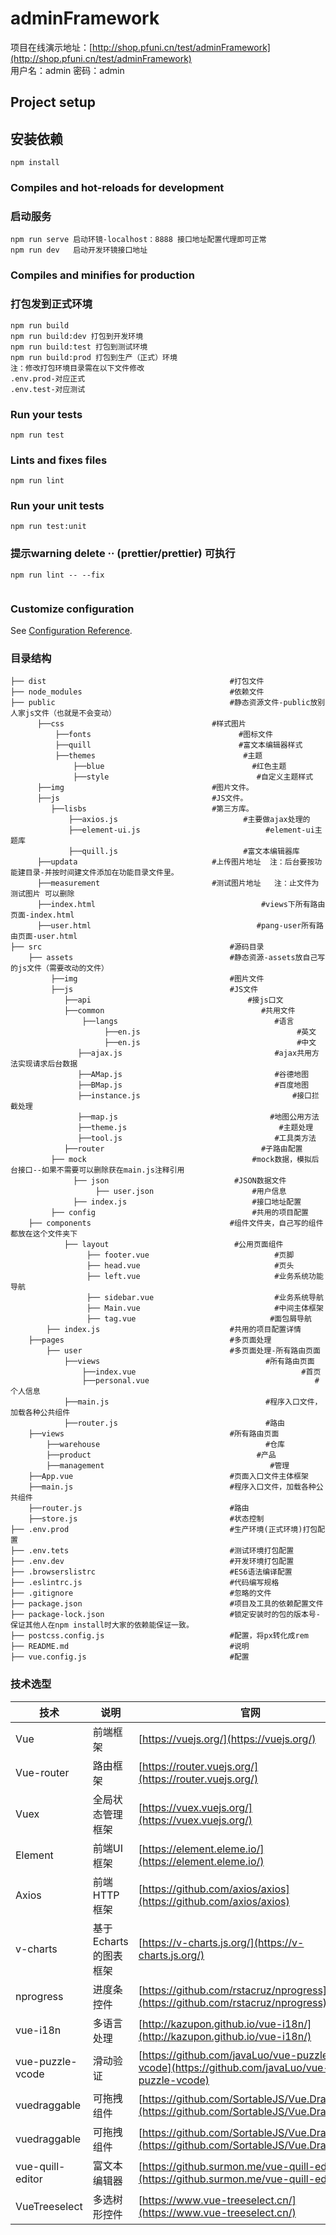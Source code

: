 # adminFramework

项目在线演示地址：[http://shop.pfuni.cn/test/adminFramework](http://shop.pfuni.cn/test/adminFramework)  
用户名：admin
密码：admin

## Project setup
## 安装依赖
```
npm install
```

### Compiles and hot-reloads for development
### 启动服务
```
npm run serve 启动环镜-localhost：8888 接口地址配置代理即可正常
npm run dev   启动开发环镜接口地址
```

### Compiles and minifies for production
### 打包发到正式环境
```
npm run build
npm run build:dev 打包到开发环境
npm run build:test 打包到测试环境
npm run build:prod 打包到生产（正式）环境
注：修改打包环境目录需在以下文件修改
.env.prod-对应正式
.env.test-对应测试
```

### Run your tests
```
npm run test
```

### Lints and fixes files
```
npm run lint
```

### Run your unit tests
```
npm run test:unit
```

### 提示warning delete ·· (prettier/prettier) 可执行
```
npm run lint -- --fix
 
```
### Customize configuration
See [Configuration Reference](https://cli.vuejs.org/config/).

### 目录结构

```
├── dist                                         #打包文件
├── node_modules                                 #依赖文件
├── public                                       #静态资源文件-public放别人家js文件（也就是不会变动）
      ├──css                                 #样式图片
          ├──fonts                                 #图标文件
          ├──quill                                 #富文本编辑器样式
          ├──themes                                 #主题
              ├──blue                                 #红色主题
              ├──style                                 #自定义主题样式    
      ├──img                                 #图片文件。  
      ├──js                                  #JS文件。
         ├──lisbs                            #第三方库。
             ├──axios.js                            #主要做ajax处理的
             ├──element-ui.js                            #element-ui主题库
             ├──quill.js                            #富文本编辑器库
      ├──updata                              #上传图片地址  注：后台要按功能建目录-并按时间建文件添加在功能目录文件里。    
      ├──measurement                         #测试图片地址   注：止文件为测试图片 可以删除    
      ├──index.html                                     #views下所有路由页面-index.html
      ├──user.html                                     #pang-user所有路由页面-user.html		       
├── src                                          #源码目录
    ├── assets                                   #静态资源-assets放自己写的js文件（需要改动的文件）
         ├──img                                  #图片文件  
         ├──js                                   #JS文件 
            ├──api                                   #接js口文
            ├──common                                   #共用文件
                ├──langs                                   #语言  
                     ├──en.js                                   #英文   
                     ├──en.js                                   #中文 
               ├──ajax.js                                  #ajax共用方法实现请求后台数据 
               ├──AMap.js                                  #谷德地图  
               ├──BMap.js                                  #百度地图  
               ├──instance.js                                  #接口拦截处理   
               ├──map.js                                  #地图公用方法  
               ├──theme.js                                  #主题处理  
               ├──tool.js                                  #工具类方法   
            ├──router                                   #子路由配置  
         ├── mock                                     #mock数据，模拟后台接口--如果不需要可以删除获在main.js注释引用
              ├── json                            #JSON数据文件
                   ├── user.json                      #用户信息
              ├── index.js                            #接口地址配置 
         ├── config                                   #共用的项目配置
	├── components                               #组件文件夹，自己写的组件都放在这个文件夹下
			├── layout                            #公用页面组件
			     ├── footer.vue                            #页脚
			     ├── head.vue                              #页头
			     ├── left.vue                              #业务系统功能导航
			     ├── sidebar.vue                           #业务系统导航
			     ├── Main.vue                              #中间主体框架
			     ├── tag.vue                              #面包屑导航
        ├── index.js                             #共用的项目配置详情
	├──pages                                     #多页面处理
	    ├── user                                 #多页面处理-所有路由页面	
	        ├──views                                     #所有路由页面
	            ├──index.vue                                     #首页
	            ├──personal.vue                                     #个人信息
	        ├──main.js                                   #程序入口文件，加载各种公共组件
	        ├──router.js                                 #路由	  			
	├──views                                     #所有路由页面
	    ├──warehouse                                     #仓库
	    ├──product                                     #产品		
	    ├──management                                     #管理		 
	├──App.vue                                   #页面入口文件主体框架	
	├──main.js                                   #程序入口文件，加载各种公共组件	                                  
	├──router.js                                 #路由
	├──store.js                                  #状态控制
├── .env.prod                                    #生产环境(正式环境)打包配置
├── .env.tets                                    #测试环境打包配置
├── .env.dev                                     #开发环境打包配置
├── .browserslistrc                              #ES6语法编译配置
├── .eslintrc.js                                 #代码编写规格
├── .gitignore                                   #忽略的文件
├── package.json                                 #项目及工具的依赖配置文件
├── package-lock.json                            #锁定安装时的包的版本号-保证其他人在npm install时大家的依赖能保证一致。
├── postcss.config.js                            #配置，将px转化成rem
├── README.md                                    #说明
├── vue.config.js                                #配置
```

### 技术选型

技术 | 说明 | 官网
----|----|----
Vue | 前端框架 | [https://vuejs.org/](https://vuejs.org/)
Vue-router | 路由框架 | [https://router.vuejs.org/](https://router.vuejs.org/)
Vuex | 全局状态管理框架 | [https://vuex.vuejs.org/](https://vuex.vuejs.org/)
Element | 前端UI框架 | [https://element.eleme.io/](https://element.eleme.io/)
Axios | 前端HTTP框架 | [https://github.com/axios/axios](https://github.com/axios/axios)
v-charts | 基于Echarts的图表框架 | [https://v-charts.js.org/](https://v-charts.js.org/)
nprogress | 进度条控件 | [https://github.com/rstacruz/nprogress](https://github.com/rstacruz/nprogress)
vue-i18n | 多语言处理 | [http://kazupon.github.io/vue-i18n/](http://kazupon.github.io/vue-i18n/)
vue-puzzle-vcode | 滑动验证 | [https://github.com/javaLuo/vue-puzzle-vcode](https://github.com/javaLuo/vue-puzzle-vcode)
vuedraggable| 可拖拽组件 | [https://github.com/SortableJS/Vue.Draggable](https://github.com/SortableJS/Vue.Draggable)
vuedraggable| 可拖拽组件 | [https://github.com/SortableJS/Vue.Draggable](https://github.com/SortableJS/Vue.Draggable)
vue-quill-editor| 富文本编辑器 | [https://github.surmon.me/vue-quill-editor/](https://github.surmon.me/vue-quill-editor/)
VueTreeselect| 多选树形控件 | [https://www.vue-treeselect.cn/](https://www.vue-treeselect.cn/)
 
